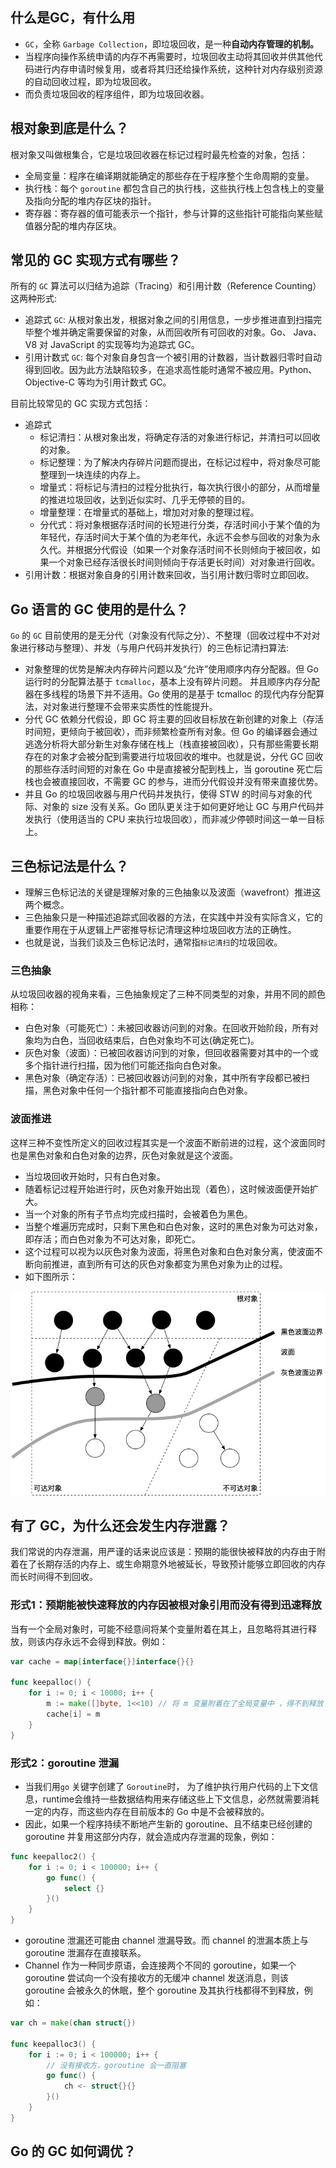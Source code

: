## 什么是GC，有什么用
- `GC`，全称 `Garbage Collection`，即垃圾回收，是一种**自动内存管理的机制。**
- 当程序向操作系统申请的内存不再需要时，垃圾回收主动将其回收并供其他代码进行内存申请时候复用，或者将其归还给操作系统，这种针对内存级别资源的自动回收过程，即为垃圾回收。
- 而负责垃圾回收的程序组件，即为垃圾回收器。

## 根对象到底是什么？
根对象又叫做根集合，它是垃圾回收器在标记过程时最先检查的对象，包括：
- 全局变量：程序在编译期就能确定的那些存在于程序整个生命周期的变量。
- 执行栈：每个 `goroutine` 都包含自己的执行栈，这些执行栈上包含栈上的变量及指向分配的堆内存区块的指针。
- 寄存器：寄存器的值可能表示一个指针，参与计算的这些指针可能指向某些赋值器分配的堆内存区块。

## 常见的 GC 实现方式有哪些？
所有的 `GC` 算法可以归结为追踪（Tracing）和引用计数（Reference Counting）这两种形式:
- 追踪式 `GC`: 从根对象出发，根据对象之间的引用信息，一步步推进直到扫描完毕整个堆并确定需要保留的对象，从而回收所有可回收的对象。Go、 Java、V8 对 JavaScript 的实现等均为追踪式 GC。
- 引用计数式 `GC`: 每个对象自身包含一个被引用的计数器，当计数器归零时自动得到回收。因为此方法缺陷较多，在追求高性能时通常不被应用。Python、Objective-C 等均为引用计数式 GC。

目前比较常见的 GC 实现方式包括：
- 追踪式
  - 标记清扫：从根对象出发，将确定存活的对象进行标记，并清扫可以回收的对象。
  - 标记整理：为了解决内存碎片问题而提出，在标记过程中，将对象尽可能整理到一块连续的内存上。
  - 增量式：将标记与清扫的过程分批执行，每次执行很小的部分，从而增量的推进垃圾回收，达到近似实时、几乎无停顿的目的。
  - 增量整理：在增量式的基础上，增加对对象的整理过程。
  - 分代式：将对象根据存活时间的长短进行分类，存活时间小于某个值的为年轻代，存活时间大于某个值的为老年代，永远不会参与回收的对象为永久代。并根据分代假设（如果一个对象存活时间不长则倾向于被回收，如果一个对象已经存活很长时间则倾向于存活更长时间）对对象进行回收。
- 引用计数：根据对象自身的引用计数来回收，当引用计数归零时立即回收。

## Go 语言的 GC 使用的是什么？
`Go` 的 `GC` 目前使用的是无分代（对象没有代际之分）、不整理（回收过程中不对对象进行移动与整理）、并发（与用户代码并发执行）的三色标记清扫算法:
- 对象整理的优势是解决内存碎片问题以及“允许”使用顺序内存分配器。但 Go 运行时的分配算法基于 `tcmalloc`，基本上没有碎片问题。 并且顺序内存分配器在多线程的场景下并不适用。Go 使用的是基于 tcmalloc 的现代内存分配算法，对对象进行整理不会带来实质性的性能提升。
- 分代 GC 依赖分代假设，即 GC 将主要的回收目标放在新创建的对象上（存活时间短，更倾向于被回收），而非频繁检查所有对象。但 Go 的编译器会通过逃逸分析将大部分新生对象存储在栈上（栈直接被回收），只有那些需要长期存在的对象才会被分配到需要进行垃圾回收的堆中。也就是说，分代 GC 回收的那些存活时间短的对象在 Go 中是直接被分配到栈上，当 goroutine 死亡后栈也会被直接回收，不需要 GC 的参与，进而分代假设并没有带来直接优势。
- 并且 Go 的垃圾回收器与用户代码并发执行，使得 STW 的时间与对象的代际、对象的 size 没有关系。Go 团队更关注于如何更好地让 GC 与用户代码并发执行（使用适当的 CPU 来执行垃圾回收），而非减少停顿时间这一单一目标上。

## 三色标记法是什么？
- 理解三色标记法的关键是理解对象的三色抽象以及波面（wavefront）推进这两个概念。
- 三色抽象只是一种描述追踪式回收器的方法，在实践中并没有实际含义，它的重要作用在于从逻辑上严密推导标记清理这种垃圾回收方法的正确性。
- 也就是说，当我们谈及三色标记法时，通常指`标记清扫`的垃圾回收。

### 三色抽象
从垃圾回收器的视角来看，三色抽象规定了三种不同类型的对象，并用不同的颜色相称：
- 白色对象（可能死亡）：未被回收器访问到的对象。在回收开始阶段，所有对象均为白色，当回收结束后，白色对象均不可达(确定死亡)。
- 灰色对象（波面）：已被回收器访问到的对象，但回收器需要对其中的一个或多个指针进行扫描，因为他们可能还指向白色对象。
- 黑色对象（确定存活）：已被回收器访问到的对象，其中所有字段都已被扫描，黑色对象中任何一个指针都不可能直接指向白色对象。

### 波面推进
这样三种不变性所定义的回收过程其实是一个波面不断前进的过程，这个波面同时也是黑色对象和白色对象的边界，灰色对象就是这个波面。
- 当垃圾回收开始时，只有白色对象。
- 随着标记过程开始进行时，灰色对象开始出现（着色），这时候波面便开始扩大。
- 当一个对象的所有子节点均完成扫描时，会被着色为黑色。
- 当整个堆遍历完成时，只剩下黑色和白色对象，这时的黑色对象为可达对象，即存活；而白色对象为不可达对象，即死亡。
- 这个过程可以视为以灰色对象为波面，将黑色对象和白色对象分离，使波面不断向前推进，直到所有可达的灰色对象都变为黑色对象为止的过程。
- 如下图所示：

![gc-blueprint](https://github.com/com-wushuang/goBasic/blob/main/image/gc-blueprint.png)

## 有了 GC，为什么还会发生内存泄露？
我们常说的内存泄漏，用严谨的话来说应该是：预期的能很快被释放的内存由于附着在了长期存活的内存上、或生命期意外地被延长，导致预计能够立即回收的内存而长时间得不到回收。

### 形式1：预期能被快速释放的内存因被根对象引用而没有得到迅速释放 
当有一个全局对象时，可能不经意间将某个变量附着在其上，且忽略将其进行释放，则该内存永远不会得到释放。例如：
```go
var cache = map[interface{}]interface{}{}

func keepalloc() {
	for i := 0; i < 10000; i++ {
		m := make([]byte, 1<<10) // 将 m 变量附着在了全局变量中 ，得不到释放
		cache[i] = m
	}
}
```

### 形式2：goroutine 泄漏
- 当我们用`go` 关键字创建了 `Goroutine`时， 为了维护执行用户代码的上下文信息，runtime会维持一些数据结构用来存储这些上下文信息，必然就需要消耗一定的内存，而这些内存在目前版本的 Go 中是不会被释放的。
- 因此，如果一个程序持续不断地产生新的 goroutine、且不结束已经创建的 goroutine 并复用这部分内存，就会造成内存泄漏的现象，例如：
```go
func keepalloc2() {
	for i := 0; i < 100000; i++ {
		go func() {
			select {}
		}()
	}
}
```
- goroutine 泄漏还可能由 channel 泄漏导致。而 channel 的泄漏本质上与 goroutine 泄漏存在直接联系。
- Channel 作为一种同步原语，会连接两个不同的 goroutine，如果一个 goroutine 尝试向一个没有接收方的无缓冲 channel 发送消息，则该 goroutine 会被永久的休眠，整个 goroutine 及其执行栈都得不到释放，例如：
```go
var ch = make(chan struct{})

func keepalloc3() {
	for i := 0; i < 100000; i++ {
		// 没有接收方，goroutine 会一直阻塞
		go func() { 
			ch <- struct{}{} 
		}()
	}
}
```

## Go 的 GC 如何调优？

